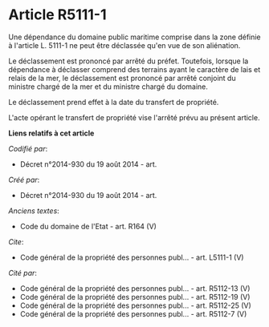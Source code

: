# Article R5111-1

Une dépendance du domaine public maritime comprise dans la zone définie à l'article L. 5111-1 ne peut être déclassée qu'en
vue de son aliénation.

Le déclassement est prononcé par arrêté du préfet. Toutefois, lorsque la dépendance à déclasser comprend des terrains ayant
le caractère de lais et relais de la mer, le déclassement est prononcé par arrêté conjoint du ministre chargé de la mer et du
ministre chargé du domaine.

Le déclassement prend effet à la date du transfert de propriété.

L'acte opérant le transfert de propriété vise l'arrêté prévu au présent article.

**Liens relatifs à cet article**

_Codifié par_:

  - Décret n°2014-930 du 19 août 2014 - art.

_Créé par_:

  - Décret n°2014-930 du 19 août 2014 - art.

_Anciens textes_:

  - Code du domaine de l'Etat - art. R164 (V)

_Cite_:

  - Code général de la propriété des personnes publ... - art. L5111-1 (V)

_Cité par_:

  - Code général de la propriété des personnes publ... - art. R5112-13 (V)
  - Code général de la propriété des personnes publ... - art. R5112-19 (V)
  - Code général de la propriété des personnes publ... - art. R5112-25 (V)
  - Code général de la propriété des personnes publ... - art. R5112-7 (V)
